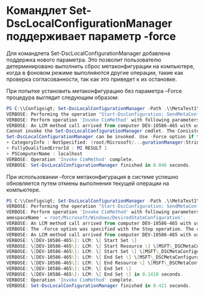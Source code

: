 # Командлет Set-DscLocalConfigurationManager поддерживает параметр -force

Для командлета Set-DscLocalConfigurationManager добавлена поддержка нового параметра. Это позволит пользователю детерминировано выполнить сброс метаконфигурации на компьютере, когда в фоновом режиме выполняются другие операции, такие как проверка согласованности, так как это приведет к их остановке.

При попытке установить метаконфигурацию без параметра –Force процедура выглядит следующим образом:
```powershell
PS C:\\Configs&gt; Set-DscLocalConfigurationManager -Path .\\MetaTest1\\ -Verbose
VERBOSE: Performing the operation "Start-DscConfiguration: SendMetaConfigurationApply" on target "MSFT\_DSCLocalConfigurationManager".
VERBOSE: Perform operation 'Invoke CimMethod' with following parameters, ''methodName' = SendMetaConfigurationApply,'className' = MSFT\_DSCLocalConfigurationManager,'namespaceName' = root/Microsoft/Windows/DesiredStateConfiguration'.
VERBOSE: An LCM method call arrived from computer DEV-10586-465 with user sid S-1-5-21-2127521184-1604012920-1887927527-5557045.
Cannot invoke the Set-DscLocalConfigurationManager cmdlet. The Consistency Check or Pull cmdlet is in progress and must return before
Set-DscLocalConfigurationManager can be invoked. Use -Force option if that is available to cancel the current operation.
+ CategoryInfo : NotSpecified: (root/Microsoft/...gurationManager:String) \[\], CimException
+ FullyQualifiedErrorId : MI RESULT 1
+ PSComputerName : localhost
VERBOSE: Operation 'Invoke CimMethod' complete.
VERBOSE: Set-DscLocalConfigurationManager finished in 0.046 seconds.
```

При использовании –force метаконфигурация в системе успешно обновляется путем отмены выполнения текущей операции на компьютере.
```powershell
PS C:\\Configs&gt; Set-DscLocalConfigurationManager -Path .\\MetaTest1\\ -Verbose -Force
VERBOSE: Performing the operation "Start-DscConfiguration: SendMetaConfigurationApply" on target "MSFT\_DSCLocalConfigurationManager".
VERBOSE: Perform operation 'Invoke CimMethod' with following parameters, ''methodName' = SendMetaConfigurationApply,'className' = MSFT\_DSCLocalConfigurationManager,'n
amespaceName' = root/Microsoft/Windows/DesiredStateConfiguration'.
VERBOSE: An LCM method call arrived from computer DEV-10586-465 with user sid S-1-5-21-2127521184-1604012920-1887927527-5557045.
VERBOSE: The -Force option was specified with the Stop operation. The current configuration has been successfully cancelled.
VERBOSE: An LCM method call arrived from computer DEV-10586-465 with user sid S-1-5-21-2127521184-1604012920-1887927527-5557045.
VERBOSE: \[DEV-10586-465\]: LCM: \[ Start Set \]
VERBOSE: \[DEV-10586-465\]: LCM: \[ Start Resource \] \[MSFT\_DSCMetaConfiguration\]
VERBOSE: \[DEV-10586-465\]: LCM: \[ Start Set \] \[MSFT\_DSCMetaConfiguration\]
VERBOSE: \[DEV-10586-465\]: LCM: \[ End Set \] \[MSFT\_DSCMetaConfiguration\] in 0.0310 seconds.
VERBOSE: \[DEV-10586-465\]: LCM: \[ End Resource \] \[MSFT\_DSCMetaConfiguration\]
VERBOSE: \[DEV-10586-465\]: LCM: \[ End Set \]
VERBOSE: \[DEV-10586-465\]: LCM: \[ End Set \] in 0.1410 seconds.
VERBOSE: Operation 'Invoke CimMethod' complete.
VERBOSE: Set-DscLocalConfigurationManager finished in 0.421 seconds.
```

<!--HONumber=Aug16_HO3-->



